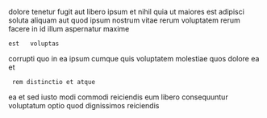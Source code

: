 <!--
title: Future-proofed motivating encoding
author: Meaghan
date: 2015-04-01-1335
link: 2015-04-01-1335-future-proofed-motivating-encoding
tags: [inject,templates,SVG,Linux]
-->

dolore tenetur fugit aut libero
ipsum et nihil
quia ut maiores  est  adipisci soluta
 aliquam  aut
quod ipsum nostrum  vitae  rerum  voluptatem
rerum facere in id illum aspernatur maxime
 	est   voluptas 
corrupti quo in
  ea ipsum cumque quis
   voluptatem 
   molestiae  quos
 dolore  ea et  
 	 rem distinctio et atque
ea et sed iusto modi  commodi reiciendis
eum  libero consequuntur voluptatum  optio quod dignissimos reiciendis